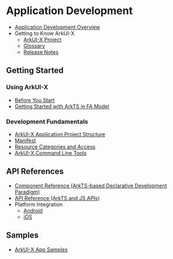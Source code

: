 # Application Development

- [Application Development Overview](application-dev-guide.md)
- Getting to Know ArkUI-X
  - [ArkUI-X Project](../ArkUI-X-Overview.md)
  - [Glossary](../glossary.md)
  - [Release Notes](../release-notes/README.md)

## Getting Started

### Using ArkUI-X

- [Before You Start](quick-start/start-overview.md)
- [Getting Started with ArkTS in FA Model](quick-start/start-with-ets-fa.md)

### Development Fundamentals

- [ArkUI-X Application Project Structure](quick-start/package-structure-guide.md)
- [Manifest](quick-start/manifest-structure.md)
- [Resource Categories and Access](quick-start/resource-categories-and-access.md)
- [ArkUI-X Command Line Tools](quick-start/start-with-ace-tools.md)

## API References

- [Component Reference (ArkTS-based Declarative Development Paradigm)](https://gitee.com/openharmony/docs/blob/master/en/application-dev/reference/arkui-ts/Readme-EN.md)
- [API Reference (ArkTS and JS APIs)](reference/apis/readme.md)
- Platform Integration
  - [Android](reference/arkui-for-android/readme.md)
  - [iOS](reference/arkui-for-ios/readme.md)

## Samples

- [ArkUI-X App Samples](https://gitee.com/arkui-x/samples)
